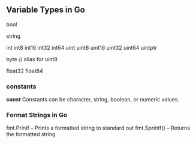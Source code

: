 ## Variable Types in Go

bool

string

int  int8  int16  int32  int64
uint uint8 uint16 uint32 uint64 uintptr

byte // alias for uint8

float32 float64


### constants
**const** 
Constants can be character, string, boolean, or numeric values.

### Format Strings in Go

fmt.Printf – Prints a formatted string to standard out
fmt.Sprintf() – Returns the formatted string

